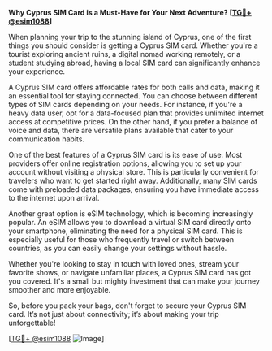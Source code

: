 **Why Cyprus SIM Card is a Must-Have for Your Next Adventure? [[TG💪+ @esim1088](https://t.me/s/esim1088)]**

When planning your trip to the stunning island of Cyprus, one of the first things you should consider is getting a Cyprus SIM card. Whether you're a tourist exploring ancient ruins, a digital nomad working remotely, or a student studying abroad, having a local SIM card can significantly enhance your experience. 

A Cyprus SIM card offers affordable rates for both calls and data, making it an essential tool for staying connected. You can choose between different types of SIM cards depending on your needs. For instance, if you're a heavy data user, opt for a data-focused plan that provides unlimited internet access at competitive prices. On the other hand, if you prefer a balance of voice and data, there are versatile plans available that cater to your communication habits.

One of the best features of a Cyprus SIM card is its ease of use. Most providers offer online registration options, allowing you to set up your account without visiting a physical store. This is particularly convenient for travelers who want to get started right away. Additionally, many SIM cards come with preloaded data packages, ensuring you have immediate access to the internet upon arrival.

Another great option is eSIM technology, which is becoming increasingly popular. An eSIM allows you to download a virtual SIM card directly onto your smartphone, eliminating the need for a physical SIM card. This is especially useful for those who frequently travel or switch between countries, as you can easily change your settings without hassle.

Whether you're looking to stay in touch with loved ones, stream your favorite shows, or navigate unfamiliar places, a Cyprus SIM card has got you covered. It's a small but mighty investment that can make your journey smoother and more enjoyable.

So, before you pack your bags, don't forget to secure your Cyprus SIM card. It’s not just about connectivity; it’s about making your trip unforgettable! 

[[TG💪+ @esim1088](https://t.me/s/esim1088) ![Image](https://i.postimg.cc/Y0z9fWf4/image.png)]